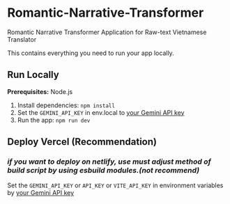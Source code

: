 # Romantic-Narrative-Transformer
Romantic Narrative Transformer Application for Raw-text Vietnamese Translator

This contains everything you need to run your app locally.

## Run Locally

**Prerequisites:**  Node.js


1. Install dependencies:
   `npm install`
2. Set the `GEMINI_API_KEY` in env.local to [your Gemini API key](https://aistudio.google.com/app/apikey)
3. Run the app:
   `npm run dev`

## Deploy Vercel (Recommendation)
### *if you want to deploy on netlify, use must adjust method of build script by using esbuild modules.(not recommend)*

Set the `GEMINI_API_KEY` or `API_KEY` or `VITE_API_KEY` in environment variables by [your Gemini API key](https://aistudio.google.com/app/apikey)

